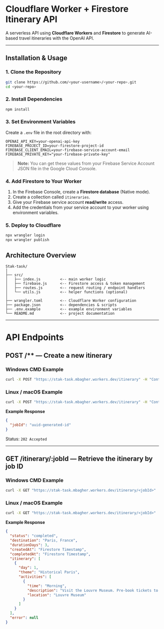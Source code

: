# Cloudflare Worker + Firestore Itinerary API

A serverless API using **Cloudflare Workers** and **Firestore** to generate AI-based travel itineraries with the OpenAI API.

---

## Installation & Usage

### 1. Clone the Repository
```bash
git clone https://github.com/<your-username>/<your-repo>.git
cd <your-repo>
```

### 2. Install Dependencies
```bash
npm install
```

### 3. Set Environment Variables
Create a `.env` file in the root directory with:
```env
OPENAI_API_KEY=your-openai-api-key
FIREBASE_PROJECT_ID=your-firestore-project-id
FIREBASE_CLIENT_EMAIL=your-firebase-service-account-email
FIREBASE_PRIVATE_KEY="your-firebase-private-key"
```
> **Note:** You can get these values from your Firebase Service Account JSON file in the Google Cloud Console.

### 4. Add Firestore to Your Worker
1. In the Firebase Console, create a **Firestore database** (Native mode).
2. Create a collection called `itineraries`.
3. Give your Firebase service account **read/write** access.
4. Add the credentials from your service account to your worker using environment variables.

### 5. Deploy to Cloudflare
```bash
npx wrangler login
npx wrangler publish
```

## Architecture Overview

```plaintext
Stak-task/
│
├── src/
│   ├── index.js         <-- main worker logic
│   ├── firebase.js      <-- Firestore access & token management
│   ├── routes.js        <-- request routing / endpoint handlers
│   └── utils.js         <-- helper functions (optional)
│
├── wrangler.toml        <-- Cloudflare Worker configuration
├── package.json         <-- dependencies & scripts
├── .env.example         <-- example environment variables
└── README.md            <-- project documentation
```

---

# API Endpoints

## POST /** — Create a new itinerary

### **Windows CMD Example**
```cmd
curl -X POST "https://stak-task.mbagher.workers.dev/itinerary" -H "Content-Type: application/json" -d "{"destination":"Rasht, Iran", "durationDays":5}"
```

### **Linux / macOS Example**
```bash
curl -X POST "https://stak-task.mbagher.workers.dev/itinerary" -H "Content-Type: application/json" -d '{"destination":"Rasht, Iran", "durationDays":5}'
```

**Example Response**
```json
{
  "jobId": "uuid-generated-id"
}
```
Status: `202 Accepted`

---

## GET /itinerary/:jobId — Retrieve the itinerary by job ID

### **Windows CMD Example**
```cmd
curl -X GET "https://stak-task.mbagher.workers.dev/itinerary/<jobId>"
```

### **Linux / macOS Example**
```bash
curl -X GET "https://stak-task.mbagher.workers.dev/itinerary/<jobId>"
```

**Example Response**
```json
{
  "status": "completed",
  "destination": "Paris, France",
  "durationDays": 3,
  "createdAt": "Firestore Timestamp",
  "completedAt": "Firestore Timestamp",
  "itinerary": [
    {
      "day": 1,
      "theme": "Historical Paris",
      "activities": [
        {
          "time": "Morning",
          "description": "Visit the Louvre Museum. Pre-book tickets to avoid queues.",
          "location": "Louvre Museum"
        }
      ]
    }
  ],
  "error": null
}
```